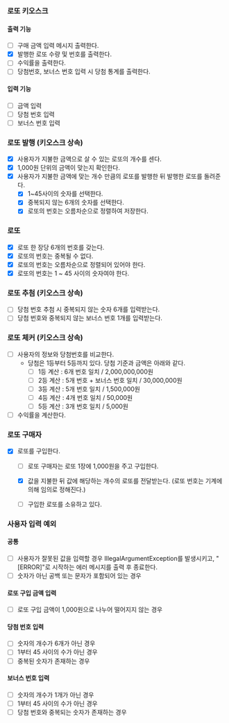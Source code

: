 ### 로또 키오스크
#### 출력 기능
- [ ] 구매 금액 입력 메시지 출력한다.
- [x] 발행한 로또 수량 및 번호를 출력한다.
- [ ] 수익률을 출력한다.
- [ ] 당첨번호, 보너스 번호 입력 시 당첨 통계를 출력한다.

#### 입력 기능
- [ ] 금액 입력
- [ ] 당첨 번호 입력
- [ ] 보너스 번호 입력

### 로또 발행 (키오스크 상속)
- [x] 사용자가 지불한 금액으로 살 수 있는 로또의 개수를 센다.
- [x] 1,000원 단위의 금액이 맞는지 확인한다.
- [x] 사용자가 지불한 금액에 맞는 개수 만큼의 로또를 발행한 뒤 발행한 로또를 돌려준다.
  - [x] 1~45사이의 숫자를 선택한다.
  - [x] 중복되지 않는 6개의 숫자를 선택한다.
  - [x] 로또의 번호는 오름차순으로 정렬하여 저장한다.

### 로또
- [x] 로또 한 장당 6개의 번호를 갖는다.
- [x] 로또의 번호는 중복될 수 없다.
- [x] 로또의 번호는 오름차순으로 정렬되어 있어야 한다.
- [x] 로또의 번호는 1 ~ 45 사이의 숫자여야 한다.

### 로또 추첨 (키오스크 상속)
- [ ] 당첨 번호 추첨 시 중복되지 않는 숫자 6개를 입력받는다.
- [ ] 당첨 번호와 중복되지 않는 보너스 번호 1개를 입력받는다.

### 로또 체커 (키오스크 상속)
- [ ] 사용자의 정보와 당첨번호를 비교한다.
  - 당첨은 1등부터 5등까지 있다. 당첨 기준과 금액은 아래와 같다.
    - [ ] 1등 계산 : 6개 번호 일치 / 2,000,000,000원
    - [ ] 2등 계산 : 5개 번호 + 보너스 번호 일치 / 30,000,000원
    - [ ] 3등 계산 : 5개 번호 일치 / 1,500,000원
    - [ ] 4등 계산 : 4개 번호 일치 / 50,000원
    - [ ] 5등 계산 : 3개 번호 일치 / 5,000원
- [ ] 수익률을 계산한다.

### 로또 구매자
- [x] 로또를 구입한다.
  - [ ] 로또 구매자는 로또 1장에 1,000원을 주고 구입한다.
  - [x] 값을 지불한 뒤 값에 해당하는 개수의 로또를 전달받는다. (로또 번호는 기계에 의해 임의로 정해진다.)
  - [ ] 구입한 로또를 소유하고 있다.


### 사용자 입력 예외
#### 공통
- [ ] 사용자가 잘못된 값을 입력할 경우 IllegalArgumentException를 발생시키고, "[ERROR]"로 시작하는 에러 메시지를 출력 후 종료한다.
- [ ] 숫자가 아닌 공백 또는 문자가 포함되어 있는 경우

#### 로또 구입 금액 입력
- [ ] 로또 구입 금액이 1,000원으로 나누어 떨어지지 않는 경우

#### 당첨 번호 입력
- [ ] 숫자의 개수가 6개가 아닌 경우
- [ ] 1부터 45 사이의 수가 아닌 경우
- [ ] 중복된 숫자가 존재하는 경우

#### 보너스 번호 입력
- [ ] 숫자의 개수가 1개가 아닌 경우
- [ ] 1부터 45 사이의 수가 아닌 경우
- [ ] 당첨 번호와 중복되는 숫자가 존재하는 경우